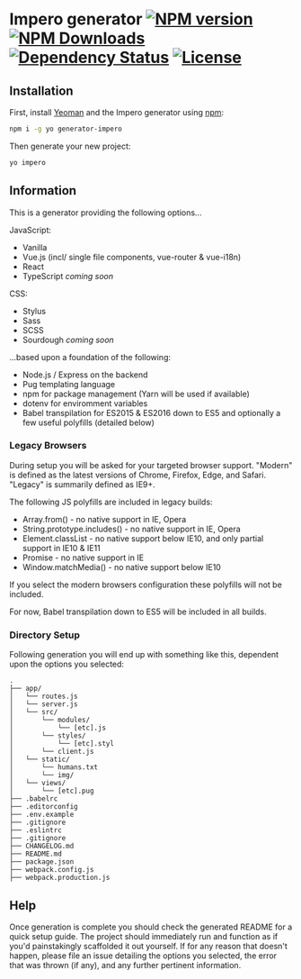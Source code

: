 # Impero generator [![NPM version][npm-version-image]][npm-version-url] [![NPM Downloads][npm-downloads-image]][npm-downloads-url] [![Dependency Status][daviddm-image]][daviddm-url] [![License][license-image]][license-url]

## Installation

First, install [Yeoman](http://yeoman.io) and the Impero generator using [npm](https://www.npmjs.com/):

```bash
npm i -g yo generator-impero
```

Then generate your new project:

```bash
yo impero
```

## Information

This is a generator providing the following options...

JavaScript:

- Vanilla
- Vue.js (incl/ single file components, vue-router & vue-i18n)
- React
- TypeScript _coming soon_

CSS:
- Stylus
- Sass
- SCSS
- Sourdough _coming soon_

...based upon a foundation of the following:

- Node.js / Express on the backend
- Pug templating language
- npm for package management (Yarn will be used if available)
- dotenv for enviromment variables
- Babel transpilation for ES2015 & ES2016 down to ES5 and optionally a few useful polyfills (detailed below)

### Legacy Browsers

During setup you will be asked for your targeted browser support. "Modern" is defined as the latest versions of Chrome, Firefox, Edge, and Safari. "Legacy" is summarily defined as IE9+.

The following JS polyfills are included in legacy builds:

- Array.from() - no native support in IE, Opera
- String.prototype.includes() - no native support in IE, Opera
- Element.classList - no native support below IE10, and only partial support in IE10 & IE11
- Promise - no native support in IE
- Window.matchMedia() - no native support below IE10

If you select the modern browsers configuration these polyfills will not be included.

For now, Babel transpilation down to ES5 will be included in all builds.

### Directory Setup

Following generation you will end up with something like this, dependent upon the options you selected:

```
.
├── app/
│   └── routes.js
│   └── server.js
│   └── src/
│       └── modules/
│           └── [etc].js
│       └── styles/
│           └── [etc].styl
│       └── client.js
│   └── static/
│       └── humans.txt
│       └── img/
│   └── views/
│       └── [etc].pug
├── .babelrc
├── .editorconfig
├── .env.example
├── .gitignore
├── .eslintrc
├── .gitignore
├── CHANGELOG.md
├── README.md
├── package.json
├── webpack.config.js
├── webpack.production.js
```

## Help

Once generation is complete you should check the generated README for a quick setup guide. The project should immediately run and function as if you'd painstakingly scaffolded it out yourself. If for any reason that doesn't happen, please file an issue detailing the options you selected, the error that was thrown (if any), and any further pertinent information.

[npm-version-image]: https://badge.fury.io/js/generator-impero.svg
[npm-version-url]: https://npmjs.org/package/generator-impero
[npm-downloads-image]: https://img.shields.io/npm/dm/generator-impero.svg
[npm-downloads-url]: https://npmjs.org/package/generator-impero
[license-image]: https://img.shields.io/npm/l/generator-impero.svg
[license-url]: https://npmjs.org/package/generator-impero
[daviddm-image]: https://img.shields.io/david/imperodesign/generator-impero.svg
[daviddm-url]: https://david-dm.org/imperodesign/generator-impero
